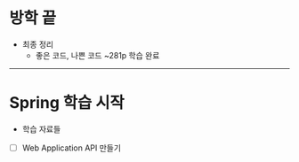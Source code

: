 # 방학 끝
- 최종 정리
  - 좋은 코드, 나쁜 코드 ~281p 학습 완료


---



# Spring 학습 시작
- 학습 자료들
- [ ] Web Application API 만들기